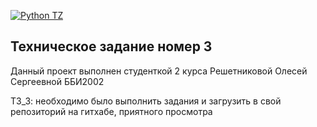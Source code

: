 [![Python TZ](https://github.com/olesyareshetnikova/osreshetnikova_repository/actions/workflows/python1-app.yml/badge.svg)](https://github.com/olesyareshetnikova/osreshetnikova_repository/actions/workflows/python1-app.yml)
## Техническое задание номер 3
Данный проект выполнен студенткой 2 курса Решетниковой Олесей Сергеевной ББИ2002

ТЗ_3: необходимо было выполнить задания и загрузить в свой репозиторий на гитхабе, приятного просмотра 
